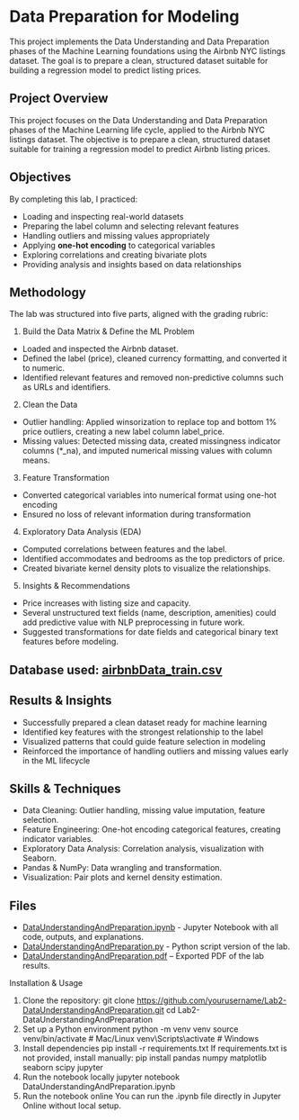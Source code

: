 # Data Preparation for Modeling
This project implements the Data Understanding and Data Preparation phases of the Machine Learning foundations using the Airbnb NYC listings dataset. The goal is to prepare a clean, structured dataset suitable for building a regression model to predict listing prices.

## Project Overview
This project focuses on the Data Understanding and Data Preparation phases of the Machine Learning life cycle, applied to the Airbnb NYC listings dataset. The objective is to prepare a clean, structured dataset suitable for training a regression model to predict Airbnb listing prices.

## Objectives
By completing this lab, I practiced:
- Loading and inspecting real-world datasets
- Preparing the label column and selecting relevant features
- Handling outliers and missing values appropriately
- Applying **one-hot encoding** to categorical variables
- Exploring correlations and creating bivariate plots
- Providing analysis and insights based on data relationships

## Methodology
The lab was structured into five parts, aligned with the grading rubric:

1. Build the Data Matrix & Define the ML Problem
  - Loaded and inspected the Airbnb dataset.
  - Defined the label (price), cleaned currency formatting, and converted it to numeric.
  - Identified relevant features and removed non-predictive columns such as URLs and identifiers.

2. Clean the Data
  - Outlier handling: Applied winsorization to replace top and bottom 1% price outliers, creating a new label column label_price.
  - Missing values: Detected missing data, created missingness indicator columns (*_na), and imputed numerical missing values with column means.

3. Feature Transformation
  - Converted categorical variables into numerical format using one-hot encoding
  - Ensured no loss of relevant information during transformation

4. Exploratory Data Analysis (EDA)
  - Computed correlations between features and the label.
  - Identified accommodates and bedrooms as the top predictors of price.
  - Created bivariate kernel density plots to visualize the relationships.

5. Insights & Recommendations
  - Price increases with listing size and capacity.
  - Several unstructured text fields (name, description, amenities) could add predictive value with NLP preprocessing in future work.
  - Suggested transformations for date fields and categorical binary text features before modeling.

## Database used: [airbnbData_train.csv](https://github.com/CamilaLightfoot/ML-LifeCycle-Data-Preparation-for-Modeling/blob/main/Database/airbnbData_train.csv)

## Results & Insights
  - Successfully prepared a clean dataset ready for machine learning
  - Identified key features with the strongest relationship to the label
  - Visualized patterns that could guide feature selection in modeling
  - Reinforced the importance of handling outliers and missing values early in the ML lifecycle

## Skills & Techniques
  - Data Cleaning: Outlier handling, missing value imputation, feature selection.
  - Feature Engineering: One-hot encoding categorical features, creating indicator variables.
  - Exploratory Data Analysis: Correlation analysis, visualization with Seaborn.
  - Pandas & NumPy: Data wrangling and transformation.
  - Visualization: Pair plots and kernel density estimation.

## Files
  - [DataUnderstandingAndPreparation.ipynb](https://github.com/CamilaLightfoot/ML-Life-Cycle-Data-Understanding-and-Data-Preparation/blob/main/DataUnderstandingAndPreparation.ipynb) - Jupyter Notebook with all code, outputs, and explanations.
  - [DataUnderstandingAndPreparation.py](https://github.com/CamilaLightfoot/ML-Life-Cycle-Data-Understanding-and-Data-Preparation/blob/main/DataUnderstandingAndPreparation.py) - Python script version of the lab.
  - [DataUnderstandingAndPreparation.pdf](https://github.com/CamilaLightfoot/ML-Life-Cycle-Data-Understanding-and-Data-Preparation/blob/main/DataUnderstandingAndPreparation.pdf) – Exported PDF of the lab results.

Installation & Usage
1. Clone the repository:
git clone https://github.com/yourusername/Lab2-DataUnderstandingAndPreparation.git
cd Lab2-DataUnderstandingAndPreparation
2. Set up a Python environment
python -m venv venv
source venv/bin/activate     # Mac/Linux
venv\Scripts\activate        # Windows
3. Install dependencies
pip install -r requirements.txt
If requirements.txt is not provided, install manually:
pip install pandas numpy matplotlib seaborn scipy jupyter
4. Run the notebook locally
jupyter notebook DataUnderstandingAndPreparation.ipynb
5. Run the notebook online
You can run the .ipynb file directly in Jupyter Online without local setup.
